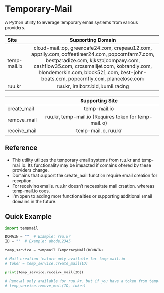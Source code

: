 # Temporary-Mail
A Python utility to leverage temporary email systems from various providers.

|Site|Supporting Domain|
|:---|:---:|
|temp-mail.io|cloud-mail.top, greencafe24.com, crepeau12.com, appzily.com, coffeetimer24.com, popcornfarm7.com, bestparadize.com, kjkszpjcompany.com, cashflow35.com, crossmailjet.com, kobrandly.com, blondemorkin.com, block521.com, best-john-boats.com, popcornfly.com, plancetose.com|
|ruu.kr|ruu.kr, iralborz.bid, kumli.racing|

||Supporting Site|
|:---|:---:|
|create_mail|temp-mail.io|
|remove_mail|ruu.kr, temp-mail.io (Requires token for temp-mail.io)|
|receive_mail|temp-mail.io, ruu.kr|


## Reference
- This utility utilizes the temporary email systems from ruu.kr and temp-mail.io. Its functionality may be impacted if domains offered by these providers change.
- Domains that support the create_mail function require email creation for reception.
- For receiving emails, ruu.kr doesn't necessitate mail creation, whereas temp-mail.io does.
- I'm open to adding more functionalities or supporting additional email domains in the future.


## Quick Example
```py
import tempmail

DOMAIN = ""  # Example: ruu.kr
ID = ""  # Example: abcde12345

temp_service = tempmail.TemporaryMail(DOMAIN)

# Mail creation feature only available for temp-mail.io
# token = temp_service.create_mail(ID)

print(temp_service.receive_mail(ID))

# Removal only available for ruu.kr, but if you have a token from temp-mail.io, you can use it to remove the mail.
# temp_service.remove_mail(ID, token)
```

